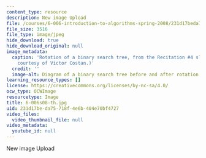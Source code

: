 ```yaml
---
content_type: resource
description: New image Upload
file: /courses/6-006-introduction-to-algorithms-spring-2008/231d17beda75718f4e6b404e70bf4727_6-006s08-th.jpg
file_size: 3516
file_type: image/jpeg
hide_download: true
hide_download_original: null
image_metadata:
  caption: 'Rotation of a binary search tree, from the Recitation #4 slides. (Figure
    courtesy of Victor Costan.)'
  credit: ''
  image-alt: Diagram of a binary search tree before and after rotation.
learning_resource_types: []
license: https://creativecommons.org/licenses/by-nc-sa/4.0/
ocw_type: OCWImage
resourcetype: Image
title: 6-006s08-th.jpg
uid: 231d17be-da75-718f-4e6b-404e70bf4727
video_files:
  video_thumbnail_file: null
video_metadata:
  youtube_id: null
---
```

New image Upload